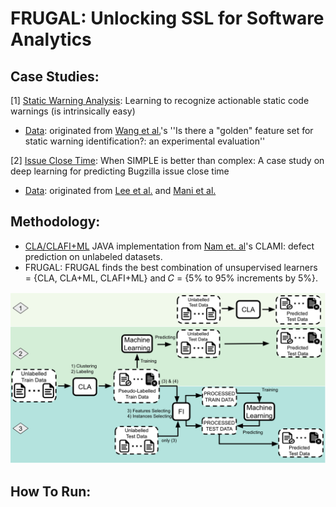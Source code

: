 # FRUGAL: Unlocking SSL for Software Analytics

## Case Studies:

[1] [Static Warning Analysis](https://link.springer.com/article/10.1007/s10664-021-09948-6): Learning to recognize actionable static code warnings (is intrinsically easy)
- [Data](): originated from [Wang et al.](https://www.researchgate.net/publication/328084908_Is_there_a_golden_feature_set_for_static_warning_identification_an_experimental_evaluation)'s ''Is there a "golden" feature set for static warning identification?: an experimental evaluation'' 


[2] [Issue Close Time](https://www.researchgate.net/publication/348588972_When_SIMPLE_is_better_than_complex_A_case_study_on_deep_learning_for_predicting_Bugzilla_issue_close_time): When SIMPLE is better than complex: A case study on deep learning for predicting Bugzilla issue close time
- [Data](): originated from [Lee et al.]() and [Mani et al.]()

## Methodology: 
- [CLA/CLAFI+ML](https://github.com/lifove/CLAMI) JAVA implementation from [Nam et. al](https://dl.acm.org/doi/abs/10.1109/ASE.2015.56)'s CLAMI: defect prediction on unlabeled datasets.
- FRUGAL: FRUGAL finds the best combination of unsupervised learners = {CLA, CLA+ML, CLAFI+ML} and 𝐶 = {5% to 95% increments by 5%}. 

![](/CLA_4.png)



## How To Run: 
